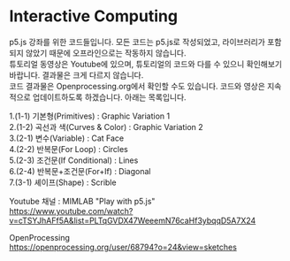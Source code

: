 # Interactive Computing
  
p5.js 강좌를 위한 코드들입니다. 모든 코드는 p5.js로 작성되었고, 라이브러리가 포함되지 않았기 때문에 오프라인으로는 작동하지 않습니다.   
튜토리얼 동영상은 Youtube에 있으며, 튜토리얼의 코드와 다를 수 있으니 확인해보기 바랍니다. 결과물은 크게 다르지 않습니다.   
코드 결과물은 Openprocessing.org에서 확인할 수도 있습니다.
코드와 영상은 지속적으로 업데이트하도록 하겠습니다. 아래는 목록입니다.   

1.(1-1) 기본형(Primitives) : Graphic Variation 1   
2.(1-2) 곡선과 색(Curves & Color) : Graphic Variation 2   
3.(2-1) 변수(Variable) : Cat Face   
4.(2-2) 반복문(For Loop) : Circles   
5.(2-3) 조건문(If Conditional) : Lines   
6.(2-4) 반복문+조건문(For+If) : Diagonal   
7.(3-1) 셰이프(Shape) : Scrible   


Youtube 채널 : MIMLAB "Play with p5.js"   
https://www.youtube.com/watch?v=cTSYJhAFf5A&list=PLTqGVDX47WeeemN76caHf3ybqqD5A7X24

OpenProcessing   
https://openprocessing.org/user/68794?o=24&view=sketches
